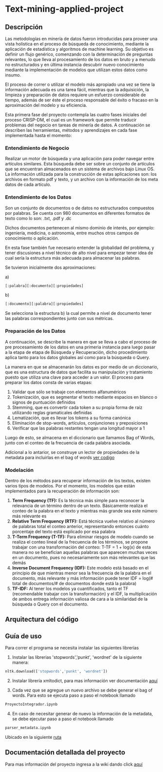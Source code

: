 # Text-mining-applied-project

## Descripción

Las metodologías en minería de datos fueron introducidas para proveer una vista holística en el proceso
de búsqueda de conocimiento, mediante la aplicación de estadística y algoritmos de machine learning. Su objetivo es definir un flujo genérico, comenzando con la determinación de preguntas relevantes, lo que lleva al procesamiento de los datos en bruto y a menudo no estructurados y en última instancia descubrir nuevo conocimiento mediante la implementación de modelos que utilizan estos datos como insumo.

El proceso de correr o utilizar el modelo más apropiado una vez se tiene la información adecuada es una tarea fácil, mientras que la adquisición, la limpieza y preparación de datos requiere un esfuerzo considerable de tiempo, además de ser éste el proceso responsable del éxito o fracaso en la aproximación del modelo y su eficiencia.

Esta primera fase del proyecto contempla las cuatro fases iniciales del proceso CRISP-DM, el cual es un framework que permite traducir problemas del negocio en tareas de minería de datos. A continuación se describen las herramientas, métodos y aprendizajes en cada fase implementada hasta el momento:

### Entendimiento de Negocio

Realizar un motor de búsqueda y una aplicación para poder navegar entre artículos similares. Esta búsqueda debe ser sobre un conjunto de artículos que se encuentran almacenados en un sistema de archivos bajo Linux OS. La información utilizada para la construcción de estas aplicaciones son: los archivos en formato pdf y texto, y un archivo con la información de los meta datos de cada artículo.

### Entendimiento de los Datos

Son un conjunto de documentos o de datos no estructurados compuestos por palabras. Se cuenta con 980 documentos en diferentes formatos de texto como lo son: .txt, .pdf y .dc

Dichos documentos pertenecen al mismo dominio de interés, por ejemplo: ingeniería, medicina, o astronomía, entre muchos otros campos de conocimiento o aplicación.

En esta fase también fue necesario entender la globalidad del problema, y tener discusiones a nivel técnico de alto nivel para empezar tener idea de cual sería la estructura más adecuada para almacenar las palabras.

Se tuvieron inicialmente dos aproximaciones:

a)
```python
[:palabra][:documento][:propiedades]
```
b) 

```python
[:documento][:palabra][:propiedades]
```

Se selecciona la estructura b) la cual permite a nivel de documento tener las palabras correspondientes junto con sus métricas.


### Preparación de los Datos

A continuación, se describe la manera en que se lleva a cabo el proceso de pre procesamiento de los datos en una primeria instancia para luego pasar a la etapa de etapa de Búsqueda y Recuperación, dicho procedimiento aplica tanto para los datos globales así como para la búsqueda o Query.

La manera en que se almacenarán los datos es por medio de un diccionario, que es una estructura de datos que facilita su manipulación y tratamiento puesto que utiliza una clave para acceder a un valor. El proceso para preparar los datos consta de varias etapas:

1. Validar que sólo se trabaje con elementos alfanuméricos
2. Tokenización, que es segmentar el texto mediante espacios en blanco o signos de puntuación definidos
3. Stemming, que es convertir cada token a su propia forma de raíz utilizando reglas gramaticales definidas
4. Lematización, que es llevar los tokens a su forma canónica
5. Eliminación de stop-words, artículos, conjunciones y preposiciones
6. Verificar que las palabras restantes tengan una longitud mayor a 1

Luego de esto, se almacena en el diccionario que llamamos Bag of Words, junto con el conteo de la frecuencia de cada palabra asociada.

Adicional a lo antarior, se construye un lector de propiedades de la metadata para incluirlas en el bag of words [ver codigo](https://github.com/franco18/text-mining-applied-project/tree/master/xml_parser)

### Modelación

Dentro de los métodos para recuperar información de los textos, existen varios tipos de modelos. Por el momento, los modelos que están implementados para la recuperación de información son:

1. **Term Frequency (TF):** Es la técnica más simple para reconocer la relevancia de un término dentro de un texto. Básicamente realiza el conteo de la palabra en el texto y mientras más grande sea este número más relevante es
2. **Relative Term Frequency (RTF):** Está técnica vuelve relativo al número de palabras total el conteo anterior, representando entonces cuánto porcentaje del texto está explicado por esa palabra
3. **T-Term Frequency (T-TF):** Para eliminar riesgos de modelo cuando se realiza el conteo lineal de la frecuencia de los términos, se propone trabajar con una transformación del conteo: T-TF = 1 + log(x) de esta manera no se benefician aquellas palabras que aparecen muchas veces en un documento, pues no necesariamente son más relevantes que las demás
4. **Inverse Document Frequency (IDF):** Este modelo está basado en el principio de que mientras menor sea la frecuencia de la palabra en el documento, más relevante y más información puede tener IDF = log(# total de documentos/# de documentos donde está la palabra)
5. **TF-IDF:** Al tener los modelos ya cuantificados, tanto el TF (recomendable trabajar con la transformación) y el IDF, la multiplicación de ambos entrega información valiosa de cara a la similaridad de la búsqueda o Query con el documento.

## Arquitectura del código

## Guía de uso

Para correr el programa se necesita instalar las siguientes librerías

1. Instalar las librerias 'stopwords','punkt', 'wordnet' de la siguiente manera:
```python
nltk.download(['stopwords','punkt', 'wordnet'])
```

2. Instalar librería xmltodict, para mas información ver documentación [aquí](https://github.com/martinblech/xmltodict#xmltodict)

3. Cada vez que se agregue un nuevo archivo se debe generar el bag of words. Para esto se ejecuta paso a paso el notebook llamado 

```python
ProyectoIntegrador.ipynb
```

4. En caso de necesitar generar de nuevo la información de la metadata, se debe ejecutar paso a paso el notebook llamado

```python
parser_metadata.ipynb
```

Ubicado en la siguiente [ruta](https://github.com/franco18/text-mining-applied-project/blob/master/xml_parser/parser_metadata.ipynb)

## Documentación detallada del proyecto

Para mas información del proyecto ingresa a la wiki dando click [aquí](https://github.com/franco18/text-mining-applied-project/wiki/Documentaci%C3%B3n-detallada-proyecto)

